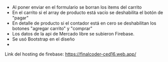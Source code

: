 - Al poner enviar en el formulario se borran los items del carrito
- En el carrito si el array de producto está vacío se deshabilita el botón de "pagar"
- En detalle de producto si el contador está en cero se deshabilitan los botones "agregar carrito" y "comprar"
- Los datos de la api de Mercado libre se subieron Firebase.
- Se usó Bootstrap en el diseño
- 

Link del hosting de firebase: https://finalcoder-ced16.web.app/